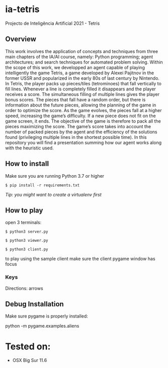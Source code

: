 # ia-tetris
Projecto de Inteligência Artificial 2021 - Tetris

## Overview
This work involves the application of concepts and techniques from three main chapters of the IA/AI course, namely: Python programming; agent architectures; and search techniques for automated problem solving.
Within the scope of this work, we developped an agent capable of playing intelligently the game Tetris, a game developed by Alexei Pajitnov in the former USSR and popularized in the early 80s of last century by Nintendo.
In Tetris, the player packs up pieces/tiles (tetrominoes) that fall vertically to fill lines. Whenever a line is completely filled it disappears and the player receives a score. The simultaneous filling of multiple lines gives the player bonus scores. The pieces that fall have a random order, but there is information about the future pieces, allowing the planning of the game in order to optimize the score. As the game evolves, the pieces fall at a higher speed, increasing the game’s difficulty. If a new piece does not fit on the game screen, it ends. The objective of the game is therefore to pack all the pieces maximizing the score.
The game’s score takes into account the number of packed pieces by the agent and the efficiency of the solutions found (privileging multiple lines in the shortest possible time).
In this repository you will find a presentation summing how our agent works along with the heuristic used.

## How to install

Make sure you are running Python 3.7 or higher

`$ pip install -r requirements.txt`

*Tip: you might want to create a virtualenv first*

## How to play

open 3 terminals:

`$ python3 server.py`

`$ python3 viewer.py`

`$ python3 client.py`

to play using the sample client make sure the client pygame window has focus

### Keys

Directions: arrows

## Debug Installation

Make sure pygame is properly installed:

python -m pygame.examples.aliens

# Tested on:
- OSX Big Sur 11.6

